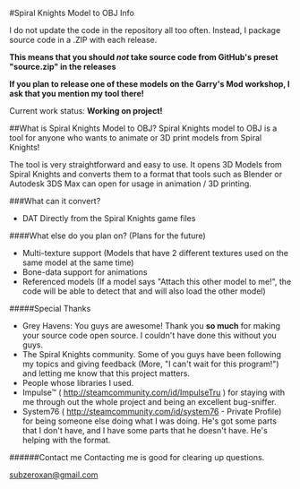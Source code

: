 #Spiral Knights Model to OBJ Info

I do not update the code in the repository all too often. Instead, I package source code in a .ZIP with each release.

**This means that you should *not* take source code from GitHub's preset "source.zip" in the releases**


**If you plan to release one of these models on the Garry's Mod workshop, I ask that you mention my tool there!**

Current work status: **Working on project!**

##What is Spiral Knights Model to OBJ?
Spiral Knights model to OBJ is a tool for anyone who wants to animate or 3D print models from Spiral Knights!

The tool is very straightforward and easy to use. It opens 3D Models from Spiral Knights and converts them to a format that tools such as Blender or Autodesk 3DS Max can open for usage in animation / 3D printing.


###What can it convert?
 - DAT Directly from the Spiral Knights game files

####What else do you plan on? (Plans for the future)
 - Multi-texture support (Models that have 2 different textures used on the same model at the same time)
 - Bone-data support for animations
 - Referenced models (If a model says "Attach this other model to me!", the code will be able to detect that and will also load the other model)

#####Special Thanks
 - Grey Havens: You guys are awesome! Thank you **so much** for making your source code open source. I couldn't have done this without you guys.
 - The Spiral Knights community. Some of you guys have been following my topics and giving feedback (More, "I can't wait for this program!") and letting me know that this project matters.
 - People whose libraries I used.
 - Impulse™ ( http://steamcommunity.com/id/ImpulseTru ) for staying with me through out the whole project and being an excellent bug-sniffer.
 - System76 ( http://steamcommunity.com/id/system76 - Private Profile) for being someone else doing what I was doing. He's got some parts that I don't have, and I have some parts that he doesn't have. He's helping with the format.


######Contact me
Contacting me is good for clearing up questions.

subzeroxan@gmail.com
